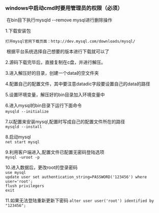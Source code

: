 ### windows中启动cmd时要用管理员的权限（必须）

​	在bin目下执行mysqld --remove mysql进行删除操作

1.下载安装包 

 	打开mysql官网下载页面：http://dev.mysql.com/downloads/mysql/

​	根据平台系统选择自己想要的版本进行下载就可以了

2.源码下载完毕后，直接复制在c盘，并进行解压。

3.进入解压好的目录，创建一个data的空文件夹

4.配置自己的配置文件，其中要注意datadic字段要设置自己的data的路径

5.设置环境变量，解压好的bin目录加入环境变量中

6.进入mysql的bin目录下运行下面命令  
​	 `mysqld --initialize`

7.以配置来安装mysql,配置时写成自己的配置文件所在的路径  
    `mysqld --install`

8.启动mysql  
    `net start mysql`

9.利用客户端进入,配置文件已配置无密码登陆选项  
    `mysql -uroot -p`

10.进入数据后，更改root的登录密码  
    `use mysql`  
    `update user set authentication_string=PASSWORD('123456') where user='root';`  
    `flush privilegers`  
    `exit`  

11.如果无法登陆重新更新下密码
    `alter user user('root') identified by "123456";`